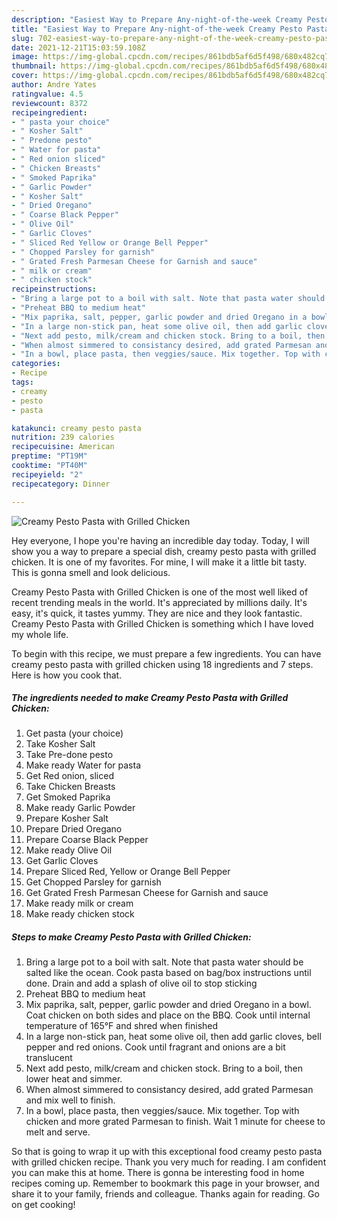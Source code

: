 ```yaml
---
description: "Easiest Way to Prepare Any-night-of-the-week Creamy Pesto Pasta with Grilled Chicken"
title: "Easiest Way to Prepare Any-night-of-the-week Creamy Pesto Pasta with Grilled Chicken"
slug: 702-easiest-way-to-prepare-any-night-of-the-week-creamy-pesto-pasta-with-grilled-chicken
date: 2021-12-21T15:03:59.108Z
image: https://img-global.cpcdn.com/recipes/861bdb5af6d5f498/680x482cq70/creamy-pesto-pasta-with-grilled-chicken-recipe-main-photo.jpg
thumbnail: https://img-global.cpcdn.com/recipes/861bdb5af6d5f498/680x482cq70/creamy-pesto-pasta-with-grilled-chicken-recipe-main-photo.jpg
cover: https://img-global.cpcdn.com/recipes/861bdb5af6d5f498/680x482cq70/creamy-pesto-pasta-with-grilled-chicken-recipe-main-photo.jpg
author: Andre Yates
ratingvalue: 4.5
reviewcount: 8372
recipeingredient:
- " pasta your choice"
- " Kosher Salt"
- " Predone pesto"
- " Water for pasta"
- " Red onion sliced"
- " Chicken Breasts"
- " Smoked Paprika"
- " Garlic Powder"
- " Kosher Salt"
- " Dried Oregano"
- " Coarse Black Pepper"
- " Olive Oil"
- " Garlic Cloves"
- " Sliced Red Yellow or Orange Bell Pepper"
- " Chopped Parsley for garnish"
- " Grated Fresh Parmesan Cheese for Garnish and sauce"
- " milk or cream"
- " chicken stock"
recipeinstructions:
- "Bring a large pot to a boil with salt. Note that pasta water should be salted like the ocean. Cook pasta based on bag/box instructions until done. Drain and add a splash of olive oil to stop sticking"
- "Preheat BBQ to medium heat"
- "Mix paprika, salt, pepper, garlic powder and dried Oregano in a bowl. Coat chicken on both sides and place on the BBQ. Cook until internal temperature of 165°F and shred when finished"
- "In a large non-stick pan, heat some olive oil, then add garlic cloves, bell pepper and red onions. Cook until fragrant and onions are a bit translucent"
- "Next add pesto, milk/cream and chicken stock. Bring to a boil, then lower heat and simmer."
- "When almost simmered to consistancy desired, add grated Parmesan and mix well to finish."
- "In a bowl, place pasta, then veggies/sauce. Mix together. Top with chicken and more grated Parmesan to finish. Wait 1 minute for cheese to melt and serve."
categories:
- Recipe
tags:
- creamy
- pesto
- pasta

katakunci: creamy pesto pasta 
nutrition: 239 calories
recipecuisine: American
preptime: "PT19M"
cooktime: "PT40M"
recipeyield: "2"
recipecategory: Dinner

---
```



![Creamy Pesto Pasta with Grilled Chicken](https://img-global.cpcdn.com/recipes/861bdb5af6d5f498/680x482cq70/creamy-pesto-pasta-with-grilled-chicken-recipe-main-photo.jpg)

Hey everyone, I hope you're having an incredible day today. Today, I will show you a way to prepare a special dish, creamy pesto pasta with grilled chicken. It is one of my favorites. For mine, I will make it a little bit tasty. This is gonna smell and look delicious.



Creamy Pesto Pasta with Grilled Chicken is one of the most well liked of recent trending meals in the world. It's appreciated by millions daily. It's easy, it's quick, it tastes yummy. They are nice and they look fantastic. Creamy Pesto Pasta with Grilled Chicken is something which I have loved my whole life.


To begin with this recipe, we must prepare a few ingredients. You can have creamy pesto pasta with grilled chicken using 18 ingredients and 7 steps. Here is how you cook that.

<!--inarticleads1-->

##### The ingredients needed to make Creamy Pesto Pasta with Grilled Chicken:

1. Get  pasta (your choice)
1. Take  Kosher Salt
1. Take  Pre-done pesto
1. Make ready  Water for pasta
1. Get  Red onion, sliced
1. Take  Chicken Breasts
1. Get  Smoked Paprika
1. Make ready  Garlic Powder
1. Prepare  Kosher Salt
1. Prepare  Dried Oregano
1. Prepare  Coarse Black Pepper
1. Make ready  Olive Oil
1. Get  Garlic Cloves
1. Prepare  Sliced Red, Yellow or Orange Bell Pepper
1. Get  Chopped Parsley for garnish
1. Get  Grated Fresh Parmesan Cheese for Garnish and sauce
1. Make ready  milk or cream
1. Make ready  chicken stock




<!--inarticleads2-->

##### Steps to make Creamy Pesto Pasta with Grilled Chicken:

1. Bring a large pot to a boil with salt. Note that pasta water should be salted like the ocean. Cook pasta based on bag/box instructions until done. Drain and add a splash of olive oil to stop sticking
1. Preheat BBQ to medium heat
1. Mix paprika, salt, pepper, garlic powder and dried Oregano in a bowl. Coat chicken on both sides and place on the BBQ. Cook until internal temperature of 165°F and shred when finished
1. In a large non-stick pan, heat some olive oil, then add garlic cloves, bell pepper and red onions. Cook until fragrant and onions are a bit translucent
1. Next add pesto, milk/cream and chicken stock. Bring to a boil, then lower heat and simmer.
1. When almost simmered to consistancy desired, add grated Parmesan and mix well to finish.
1. In a bowl, place pasta, then veggies/sauce. Mix together. Top with chicken and more grated Parmesan to finish. Wait 1 minute for cheese to melt and serve.




So that is going to wrap it up with this exceptional food creamy pesto pasta with grilled chicken recipe. Thank you very much for reading. I am confident you can make this at home. There is gonna be interesting food in home recipes coming up. Remember to bookmark this page in your browser, and share it to your family, friends and colleague. Thanks again for reading. Go on get cooking!
